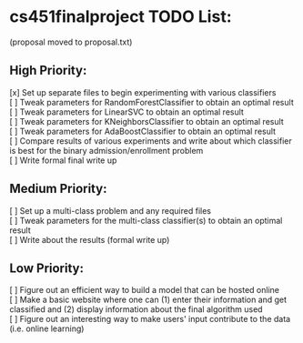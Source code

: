 cs451finalproject TODO List:
=================

(proposal moved to proposal.txt)

High Priority:
--------------
[x] Set up separate files to begin experimenting with various classifiers  
[ ] Tweak parameters for RandomForestClassifier to obtain an optimal result  
[ ] Tweak parameters for LinearSVC to obtain an optimal result  
[ ] Tweak parameters for KNeighborsClassifier to obtain an optimal result  
[ ] Tweak parameters for AdaBoostClassifier to obtain an optimal result  
[ ] Compare results of various experiments and write about which classifier is best for the binary admission/enrollment problem  
[ ] Write formal final write up  

Medium Priority:
----------------
[ ] Set up a multi-class problem and any required files  
[ ] Tweak parameters for the multi-class classifier(s) to obtain an optimal result  
[ ] Write about the results (formal write up)  

Low Priority:  
-------------  
[ ] Figure out an efficient way to build a model that can be hosted online  
[ ] Make a basic website where one can (1) enter their information and get classified and (2) display information about the final algorithm used  
[ ] Figure out an interesting way to make users' input contribute to the data (i.e. online learning)  
